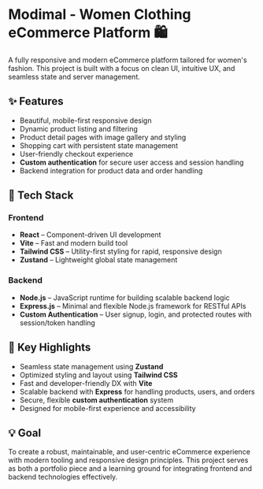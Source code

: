 # Modimal - Women Clothing eCommerce Platform 🛍️

A fully responsive and modern eCommerce platform tailored for women's fashion. This project is built with a focus on clean UI, intuitive UX, and seamless state and server management.

## ✨ Features

- Beautiful, mobile-first responsive design
- Dynamic product listing and filtering
- Product detail pages with image gallery and styling
- Shopping cart with persistent state management
- User-friendly checkout experience
- **Custom authentication** for secure user access and session handling
- Backend integration for product data and order handling

## 🔧 Tech Stack

### Frontend

- **React** – Component-driven UI development
- **Vite** – Fast and modern build tool
- **Tailwind CSS** – Utility-first styling for rapid, responsive design
- **Zustand** – Lightweight global state management

### Backend

- **Node.js** – JavaScript runtime for building scalable backend logic
- **Express.js** – Minimal and flexible Node.js framework for RESTful APIs
- **Custom Authentication** – User signup, login, and protected routes with session/token handling

## 🧠 Key Highlights

- Seamless state management using **Zustand**
- Optimized styling and layout using **Tailwind CSS**
- Fast and developer-friendly DX with **Vite**
- Scalable backend with **Express** for handling products, users, and orders
- Secure, flexible **custom authentication** system
- Designed for mobile-first experience and accessibility

## 💡 Goal

To create a robust, maintainable, and user-centric eCommerce experience with modern tooling and responsive design principles. This project serves as both a portfolio piece and a learning ground for integrating frontend and backend technologies effectively.
